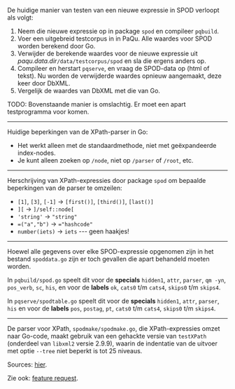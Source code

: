 
De huidige manier van testen van een nieuwe expressie in SPOD verloopt
als volgt:

 1. Neem die nieuwe expressie op in package `spod` en compileer `pqbuild`.
 2. Voer een uitgebreid testcorpus in in PaQu. Alle waardes voor SPOD
    worden berekend door Go.
 3. Verwijder de berekende waardes voor de nieuwe expressie uit
    *paqu.data.dir*`/data/testcorpus/spod` en sla die ergens anders
    op.
 4. Compileer en herstart `pqserve`, en vraag de SPOD-data op (html of
    tekst). Nu worden de verwijderde waardes opnieuw aangemaakt, deze
    keer door DbXML.
 5. Vergelijk de waardes van DbXML met die van Go.

TODO: Bovenstaande manier is omslachtig. Er moet een apart
testprogramma voor komen.

----

Huidige beperkingen van de XPath-parser in Go:

 * Het werkt alleen met de standaardmethode, niet met geëxpandeerde
   index-nodes.
 * Je kunt alleen zoeken op `/node`, niet op `/parser` of `/root`, etc.

----

Herschrijving van XPath-expressies door package `spod` om bepaalde
beperkingen van de parser te omzeilen:

 * `[1]`, `[3]`, `[-1]` → `[first()]`, `[third()]`, `[last()]`
 * `][` → `]/self::node[`
 * `'string'` → `"string"`
 * `=("a","b")` → `="hashcode"`
 * `number(iets)` → ` iets ` --- geen haakjes!

----

Hoewel alle gegevens over elke SPOD-expressie opgenomen zijn in het
bestand `spoddata.go` zijn er toch gevallen die apart behandeld moeten
worden.

In `pqbuild/spod.go` speelt dit voor de **specials** `hidden1`, `attr`,
`parser`, `qm -yn`, `pos_verb`, `sc`, `his`, en voor de **labels** `ok`,
`cats0` t/m `cats4`, `skips0` t/m `skips4`.

In `pqserve/spodtable.go` speelt dit voor de **specials** `hidden1`,
`attr`, `parser`, `his` en voor de **labels** `pos`, `postag`, `pt`,
`cats0` t/m `cats4`, `skips0` t/m `skips4`.

----

De parser voor XPath, `spodmake/spodmake.go`, die XPath-expressies omzet naar Go-code, maakt
gebruik van een gehackte versie van `testXPath` (onderdeel van
`libxml2` versie 2.9.9), waarin de indentatie van de uitvoer met optie
`--tree` niet beperkt is tot 25 niveaus.

Sources: [hier](https://github.com/rug-compling/alud/tree/master/libxml2/2.9.9).

Zie ook: [feature request](https://gitlab.gnome.org/GNOME/libxml2/-/issues/241).
